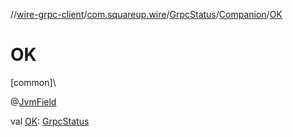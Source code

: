 //[wire-grpc-client](../../../../index.md)/[com.squareup.wire](../../index.md)/[GrpcStatus](../index.md)/[Companion](index.md)/[OK](-o-k.md)

# OK

[common]\

@[JvmField](https://kotlinlang.org/api/latest/jvm/stdlib/kotlin.jvm/-jvm-field/index.html)

val [OK](-o-k.md): [GrpcStatus](../index.md)
